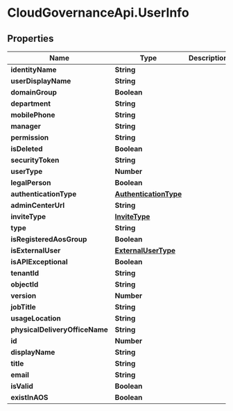 # CloudGovernanceApi.UserInfo

## Properties

Name | Type | Description | Notes
------------ | ------------- | ------------- | -------------
**identityName** | **String** |  | [optional] 
**userDisplayName** | **String** |  | [optional] 
**domainGroup** | **Boolean** |  | [optional] 
**department** | **String** |  | [optional] 
**mobilePhone** | **String** |  | [optional] 
**manager** | **String** |  | [optional] 
**permission** | **String** |  | [optional] 
**isDeleted** | **Boolean** |  | [optional] 
**securityToken** | **String** |  | [optional] 
**userType** | **Number** |  | [optional] 
**legalPerson** | **Boolean** |  | [optional] 
**authenticationType** | [**AuthenticationType**](AuthenticationType.md) |  | [optional] 
**adminCenterUrl** | **String** |  | [optional] 
**inviteType** | [**InviteType**](InviteType.md) |  | [optional] 
**type** | **String** |  | [optional] 
**isRegisteredAosGroup** | **Boolean** |  | [optional] 
**isExternalUser** | [**ExternalUserType**](ExternalUserType.md) |  | [optional] 
**isAPIExceptional** | **Boolean** |  | [optional] 
**tenantId** | **String** |  | [optional] 
**objectId** | **String** |  | [optional] 
**version** | **Number** |  | [optional] 
**jobTitle** | **String** |  | [optional] 
**usageLocation** | **String** |  | [optional] 
**physicalDeliveryOfficeName** | **String** |  | [optional] 
**id** | **Number** |  | [optional] 
**displayName** | **String** |  | [optional] 
**title** | **String** |  | [optional] 
**email** | **String** |  | [optional] 
**isValid** | **Boolean** |  | [optional] 
**existInAOS** | **Boolean** |  | [optional] 


